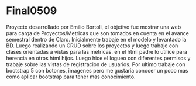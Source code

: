 # Final0509
Proyecto desarrollado por Emilio Bortoli, el objetivo fue mostrar una web para carga de Proyectos/Metricas que son tomados en cuenta en el avance semestral dentro de Claro.
Inicialmente trabaje en el modelo y levantado la BD. Luego realizando un CRUD sobre los proyectos y luego trabaje con clases orientadas a vistas para las metricas. en el html padre lo utilice para herencia en otros html hijos.
Luego hice el logueo con diferentes permisos y trabaje sobre las vistas de registracion de usuarios.
Por ultimo trabaje con bootstrap 5 con botones, imagenes pero me gustaria conocer un poco mas como aplicar bootstrap para tener mas conocimiento.

